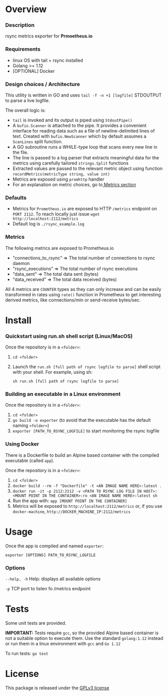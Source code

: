 # Overview
### Description
rsync metrics exporter for **Prmoetheus.io**

### Requirements
- linux OS with tail + rsync installed
- Golang >= 1.12
- [OPTIONAL] Docker

### Design choices / Architecture
This utility is written in GO and uses `tail -f -n +1 [logfile]` STDOUTPUT to parse a live logfile.

The overall logic is:
- `tail` is invoked and its output is piped using `StdoutPipe()`
- A `bufio.Scanner` is attached to the pipe. It provides a convenient interface for reading data such as a file of newline-delimited lines of text. Created with `bufio.NewScanner` which by default assumes a `ScanLines` split function.
- A GO subroutine runs a WHILE-type loop that scans every new line in the file.
- The line is passed to a log parser that extracts meaningful data for the metrics using carefully tailored `strings.Split` functions
- Extracted values are passed to the relevant metric object using function `recordMetrics(metricType string, value int)`
- Metrics are exposed using `promhttp` handler
- For an explanation on metric choices, go to[ Metrics section](#Metrics)

### Defaults
- Metrics for `Prometheus.io` are exposed to HTTP `/metrics` endpoint on `PORT 2112`. To reach locally just issue `wget http://localhost:2112/metrics`
- Default log is `./rsync_example.log`

### Metrics
The following metrics are exposed to Prometheus.io
- "connections_to_rsync" => The total number of connections to rsync daemon
-	"rsync_executions" => The total number of rsync executions
-	"data_sent" => The total data sent (bytes)
-	"data_received" => The total data received (bytes)

All 4 metrics are `COUNTER` types as they can only increase and can be easily transformed in rates using `rate()` function in Prometheus to get interesting derived metrics, like connections/min or send-receive bytes/sec.

# Install
### Quickstart using run.sh shell script (Linux/MacOS)
Once the repository is in a `<folder>`:
1. `cd <folder>`
2. Launch the `run.sh [full path of rsync logfile to parse]` shell script with your shell. For example, using sh: 

    `sh run.sh [full path of rsync logfile to parse]`

### Building an executable in a Linux environment
Once the repository is in a `<folder>`:
1. `cd <folder>`
2. `go build -o exporter` (to avoid that the executable has the default naming `<folder>`) 
3. `exporter [PATH_TO_RSYNC_LOGFILE]` to start monitoring the rsync logfile

### Using Docker
There is a Dockerfile to build an Alpine based container with the compiled executable (called `app`).

Once the repository is in a `<folder>`:
1. `cd <folder>`
2. `docker build --rm -f "Dockerfile" -t <AN IMAGE NAME HERE>:latest .`
3. `docker run -it -p 2112:2112 -v <PATH TO RSYNC LOG FILE IN HOST>:<MOUNT POINT IN THE CONTAINER>:ro <AN IMAGE NAME HERE>:latest sh`
4. Run the app with: `app [MOUNT POINT IN THE CONTAINER]`
5. Metrics will be exposed to `http://localhost:2112/metrics` or, if you use `docker-machine`, `http://DOCKER_MACHINE_IP:2112/metrics`

# Usage
Once the app is compiled and named `exporter`:

`exporter [OPTIONS] PATH_TO_RSYNC_LOGFILE`

### Options
`--help, -h`    Help: displays all available options

`-p`            TCP port to listen fo /metrics endpoint

# Tests
Some unit tests are provided.

**IMPORTANT:** Tests require `gcc`, so the provided Alpine based container is not a suitable option to execute them. Use the standard `golang:1.12` instead or run them in a linux environment with `gcc` and `Go 1.12`

To run tests:
`go test`

# License
This package is released under the [GPLv3 license](./LICENSE)